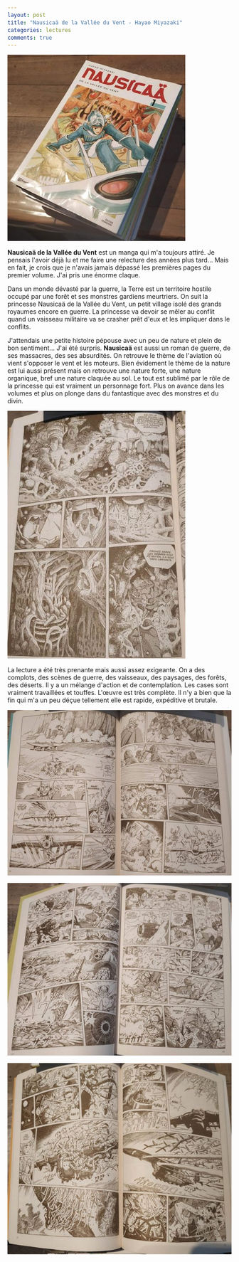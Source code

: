 ```yaml
---
layout: post
title: "Nausicaä de la Vallée du Vent - Hayao Miyazaki"
categories: lectures
comments: true
---
```


![moutons](https://github.com/homeostasie/bouquins/raw/master/_pics/lv/miyazaki_hayao/nausicaa-1.jpg)

**Nausicaä de la Vallée du Vent** est un manga qui m'a toujours attiré. Je pensais l'avoir déjà lu et me faire une relecture des années plus tard... Mais en fait, je crois que je n'avais jamais dépassé les premières pages du premier volume. J'ai pris une énorme claque. 

Dans un monde dévasté par la guerre, la Terre est un territoire hostile occupé par une forêt et ses monstres gardiens meurtriers. On suit la princesse Nausicaä de la Vallée du Vent, un petit village isolé des grands royaumes encore en guerre. La princesse va devoir se mêler au conflit quand un vaisseau militaire va se crasher prêt d'eux et les impliquer dans le conflits. 

J'attendais une petite histoire pépouse avec un peu de nature et plein de bon sentiment... J'ai été surpris. **Nausicaä** est aussi un roman de guerre, de ses massacres, des ses absurdités. On retrouve le thème de l'aviation où vient s'opposer le vent et les moteurs. Bien évidement le thème de la nature est lui aussi présent mais on retrouve une nature forte, une nature organique, bref une nature claquée au sol. Le tout est sublimé par le rôle de la princesse qui est vraiment un personnage fort. Plus on avance dans les volumes et plus on plonge dans du fantastique avec des monstres et du divin. 

![moutons](https://github.com/homeostasie/bouquins/raw/master/_pics/lv/miyazaki_hayao/nausicaa-4.jpg)

La lecture a été très prenante mais aussi assez exigeante. On a des complots, des scènes de guerre, des vaisseaux, des paysages, des forêts, des déserts. Il y a un mélange d'action et de contemplation. Les cases sont vraiment travaillées et touffes. L'œuvre est très complète. Il n'y a bien que la fin qui m'a un peu déçue tellement elle est rapide, expéditive et brutale. 

![moutons](https://github.com/homeostasie/bouquins/raw/master/_pics/lv/miyazaki_hayao/nausicaa-2.jpg)

![moutons](https://github.com/homeostasie/bouquins/raw/master/_pics/lv/miyazaki_hayao/nausicaa-3.jpg)

![moutons](https://github.com/homeostasie/bouquins/raw/master/_pics/lv/miyazaki_hayao/nausicaa-5.jpg)